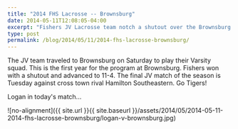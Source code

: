 ```yaml
---
title: "2014 FHS Lacrosse -- Brownsburg"
date: 2014-05-11T12:08:05-04:00
excerpt: "Fishers JV Lacrosse team notch a shutout over the Brownsburg Varsity team."
type: post
permalink: /blog/2014/05/11/2014-fhs-lacrosse-brownsburg/
---
```

The JV team traveled to Brownsburg on Saturday to play their Varsity squad. This is the first year for the program at Brownsburg. Fishers won with a shutout and advanced to 11-4. The final JV match of the season is Tuesday against cross town rival Hamilton Southeastern. Go Tigers!

Logan in today's match...

![no-alignment]({{ site.url }}{{ site.baseurl }}/assets/2014/05/2014-05-11-2014-fhs-lacrosse-brownsburg/logan-v-brownsburg.jpg)
